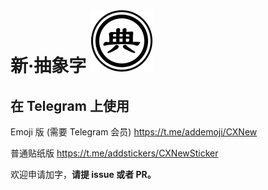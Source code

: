 # 新·抽象字 ![典](logo.png)

## 在 Telegram 上使用

Emoji 版 (需要 Telegram 会员) https://t.me/addemoji/CXNew

普通贴纸版 https://t.me/addstickers/CXNewSticker

欢迎申请加字，**请提 issue 或者 PR。**